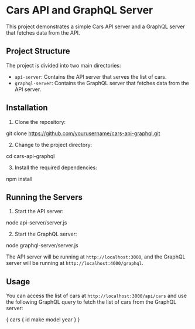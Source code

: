 # Cars API and GraphQL Server

This project demonstrates a simple Cars API server and a GraphQL server that fetches data from the API.

## Project Structure

The project is divided into two main directories:

- `api-server`: Contains the API server that serves the list of cars.
- `graphql-server`: Contains the GraphQL server that fetches data from the API server.

## Installation

1. Clone the repository:

git clone https://github.com/yourusername/cars-api-graphql.git


2. Change to the project directory:

cd cars-api-graphql


3. Install the required dependencies:

npm install


## Running the Servers

1. Start the API server:

node api-server/server.js


2. Start the GraphQL server:

node graphql-server/server.js


The API server will be running at `http://localhost:3000`, and the GraphQL server will be running at `http://localhost:4000/graphql`.

## Usage

You can access the list of cars at `http://localhost:3000/api/cars` and use the following GraphQL query to fetch the list of cars from the GraphQL server:

{ cars { id make model year } }